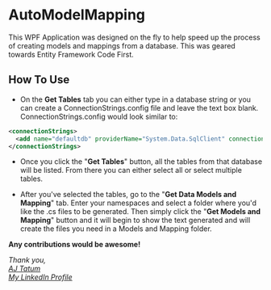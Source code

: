 # AutoModelMapping

This WPF Application was designed on the fly to help speed up the process of creating models and mappings from a database. This was geared towards Entity Framework Code First.

## How To Use
* On the **Get Tables** tab you can either type in a database string or you can create a ConnectionStrings.config file and leave the text box blank. ConnectionStrings.config would look similar to:

```xml
<connectionStrings>
  <add name="defaultdb" providerName="System.Data.SqlClient" connectionString="YourConnectionStringHere"/>
</connectionStrings>
```

* Once you click the "**Get Tables**" button, all the tables from that database will be listed. From there you can either select all or select multiple tables.

* After you've selected the tables, go to the "**Get Data Models and Mapping**" tab. Enter your namespaces and select a folder where you'd like the .cs files to be generated. Then simply click the "**Get Models and Mapping**" button and it will begin to show the text generated and will create the files you need in a Models and Mapping folder.

**Any contributions would be awesome!**

_Thank you,  
[AJ Tatum](https://ajtatum.com)  
[My LinkedIn Profile](https://www.linkedin.com/in/ajtatum/)_
